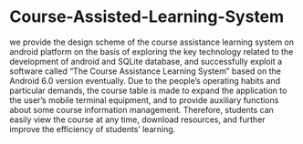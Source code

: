 # Course-Assisted-Learning-System
we provide the design scheme of the course assistance learning system on android platform on the basis of exploring the key technology related to the development of android and SQLite database, and successfully exploit a software called “The Course Assistance Learning System” based on the Android 6.0 version eventually. Due to the people’s operating habits and particular demands, the course table is made to expand the application to the user’s mobile terminal equipment, and to provide auxiliary functions about some course information management. Therefore, students can easily view the course at any time, download resources, and further improve the efficiency of students’ learning. 
